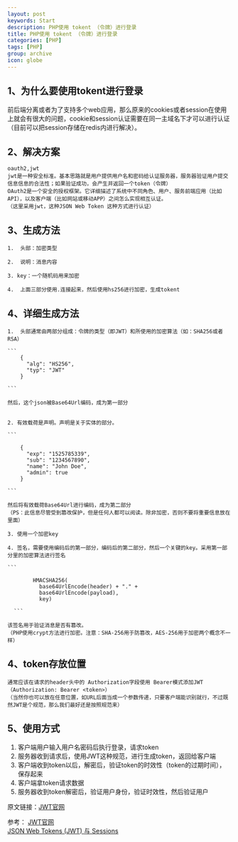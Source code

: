 ```yaml
---
layout: post
keywords: Start
description: PHP使用 tokent （令牌）进行登录
title: PHP使用 tokent （令牌）进行登录
categories: [PHP]
tags: [PHP]
group: archive
icon: globe
---
```




## 1、为什么要使用tokent进行登录  

前后端分离或者为了支持多个web应用，那么原来的cookies或者session在使用上就会有很大的问题，cookie和session认证需要在同一主域名下才可以进行认证（目前可以把session存储在redis内进行解决）。  


## 2、解决方案  

    oauth2,jwt   
    jwt是一种安全标准。基本思路就是用户提供用户名和密码给认证服务器，服务器验证用户提交信息信息的合法性；如果验证成功，会产生并返回一个token（令牌）  
    OAuth2是一个安全的授权框架。它详细描述了系统中不同角色、用户、服务前端应用（比如API），以及客户端（比如网站或移动APP）之间怎么实现相互认证。  
    （这里采用jwt，这种JSON Web Token 这种方式进行认证）
        
## 3、生成方法

    1.  头部：加密类型  
    
    2.  说明：消息内容 
     
    3. key：一个随机码用来加密  
    
    4.  上面三部分使用.连接起来，然后使用hs256进行加密，生成tokent  
    
    
## 4、详细生成方法
    
    1.  头部通常由两部分组成：令牌的类型（即JWT）和所使用的加密算法（如：SHA256或者RSA）  
    
    ```
        {
          "alg": "HS256",
          "typ": "JWT"
        }
    
    ```
    
    然后，这个json被Base64Url编码，成为第一部分
    
    
    2. 有效载荷是声明。声明是关于实体的部分。  
    
    ```
    
        {
          "exp": "1525785339",
          "sub": "1234567890",
          "name": "John Doe",
          "admin": true
        }
    
    ```
    
    然后将有效载荷Base64Url进行编码，成为第二部分  
    （PS：此信息尽管受到篡改保护，但是任何人都可以阅读。除非加密，否则不要将重要信息放在里面）  
    
    3. 使用一个加密key  
    
    4. 签名，需要使用编码后的第一部分，编码后的第二部分，然后一个关键的key。采用第一部分里的加密算法进行签名  
    
    ```
    
            HMACSHA256(
              base64UrlEncode(header) + "." +
              base64UrlEncode(payload),
              key)
      
      ```
      
    该签名用于验证消息是否有篡改。  
    （PHP使用crypt方法进行加密。注意：SHA-256用于防篡改，AES-256用于加密两个概念不一样）  
    
 
## 4、token存放位置

    通常应该在请求的header头中的 Authorization字段使用 Bearer模式添加JWT（Authorization: Bearer <token>）  
    （当然你也可以放在任意位置，如URL后面当成一个参数传递，只要客户端能识别就行，不过既然JWT是个规范，那么我们最好还是按照规范来）

## 5、使用方式
    
   1. 客户端用户输入用户名密码后执行登录，请求token  
   2. 服务器收到请求后，使用JWT这种规范，进行生成token，返回给客户端  
   3. 客户端收到token以后，解密后，验证token的时效性（token的过期时间），保存起来  
   4. 客户端拿token请求数据  
   5. 服务器收到token解密后，验证用户身份，验证时效性，然后验证用户
   
   
    

原文链接：[JWT官网](https://jwt.io/introduction/)  

参考：
[JWT官网](https://jwt.io/introduction/)  
[JSON Web Tokens (JWT) 与 Sessions](http://www.qcyoung.com/2016/07/04/%E3%80%90%E8%AF%91%E3%80%91JSON%20Web%20Tokens%20(JWT)%20%E4%B8%8E%20Sessions/#code-alg-code-suan-fa)  
